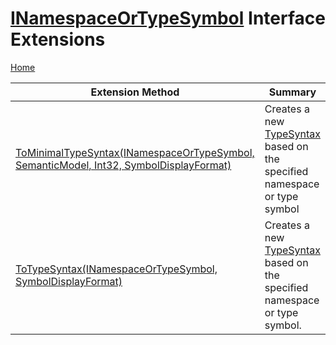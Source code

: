 # [INamespaceOrTypeSymbol](https://docs.microsoft.com/en-us/dotnet/api/microsoft.codeanalysis.inamespaceortypesymbol) Interface Extensions

[Home](../../../README.md)

| Extension Method | Summary |
| ---------------- | ------- |
| [ToMinimalTypeSyntax(INamespaceOrTypeSymbol, SemanticModel, Int32, SymbolDisplayFormat)](../../../Roslynator/CSharp/SymbolExtensions/ToMinimalTypeSyntax/README.md#3588425153) | Creates a new [TypeSyntax](https://docs.microsoft.com/en-us/dotnet/api/microsoft.codeanalysis.csharp.syntax.typesyntax) based on the specified namespace or type symbol |
| [ToTypeSyntax(INamespaceOrTypeSymbol, SymbolDisplayFormat)](../../../Roslynator/CSharp/SymbolExtensions/ToTypeSyntax/README.md#3148432103) | Creates a new [TypeSyntax](https://docs.microsoft.com/en-us/dotnet/api/microsoft.codeanalysis.csharp.syntax.typesyntax) based on the specified namespace or type symbol\. |

